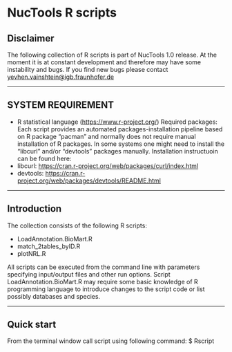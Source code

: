 # NucTools R scripts

## Disclaimer

The following collection of R scripts is part of NucTools 1.0 release. At the moment it is at constant development and therefore may have some instability and bugs. If you find new bugs please contact yevhen.vainshtein@igb.fraunhofer.de

-------------------------------------------------------------------

## SYSTEM REQUIREMENT

- R statistical language (https://www.r-project.org/)
Required packages:
Each script provides an automated packages-installation pipeline based on R package “pacman” and normally does not require manual installation of R packages. 
In some systems one might need to install the “libcurl” and/or “devtools” packages manually. Installation instructuoin can be found here:
-	libcurl: https://cran.r-project.org/web/packages/curl/index.html
-	devtools: https://cran.r-project.org/web/packages/devtools/README.html

-------------------------------------------------------------------

## Introduction

The collection consists of the following R scripts:
- LoadAnnotation.BioMart.R
- match_2tables_byID.R
- plotNRL.R

All scripts can be executed from the command line with parameters specifying input/output files and other run options. Script LoadAnnotation.BioMart.R may require some basic knowledge of R programming language to introduce changes to the script code or list possibly databases and species.

-------------------------------------------------------------------

## Quick start

From the terminal window call script using following command:
    $ Rscript <script name.R> --help

### LoadAnnotation.BioMart.R

The script LoadAnnotation.BioMart.R allows downloading a detailed genes annotation table from EnsEMBL Biomart database (www.ensembl.org/biomart)
The script is using Bioconductor package boimaRT to retrieve genes annotation from latest or archived databases (https://bioconductor.org/packages/release/bioc/html/biomaRt.html) 
By default script LoadAnnotation.BioMart.R will download mouse genes annotation from archived Ensembl 76 database and save it to a user specified directory.

To start working with the script use the following command:
    $ Rscript LoadAnnotation.BioMart.R --help

### match_2tables_byID.R

ClusterMapsBuilder (CMB) has an option to apply the sorting order after K-mean clustering from one dataset to another. The prerequisite of such analysis is two identically sorted aligned occupancy matrices of the same length.
The script match_2tables_byID.R is developed to prepare aligned occupancy matrices (the result of aggregate_profile.pl script) for further analysis with CMB. It resorting each of 2 input tables by the first column, containing unique ID and saving to the output only lines with matching IDs.

Execute the following command to get detailed usage instruction:
    $ Rscript match_2tables_byID.R --help

### plotNRL.R

The distribution of nucleosome start-to-start distances determined by nucleosome_repeat_length.pl can be analysed by an R script plotNRL.R, which extracts peak coordinates and performs linear fitting; the slope of the line gives the NRL.

Execute the following command to get detailed usage instruction:
    $ Rscript plotNRL.R --help

### Developers: 
Yevhen Vainshtein and Vladimir B. Teif
